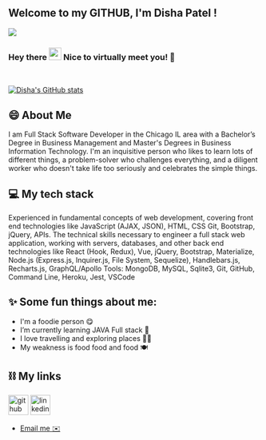## Welcome to my GITHUB, I'm Disha Patel !

![](https://komarev.com/ghpvc/?username=Dishap36&color=green)


### Hey there <img src="https://media.giphy.com/media/hvRJCLFzcasrR4ia7z/giphy.gif" width="25px"> Nice to virtually meet you! 🙂


<br>

[![Disha's GitHub stats](https://github-readme-stats.vercel.app/api?username=Dishap36&count_private=true&hide=stars&theme=highcontrast)](https://github.com/anuraghazra/github-readme-stats)

## 😄 About Me

I am Full Stack Software Developer in the Chicago IL area with a Bachelor’s Degree in Business Management and Master's Degrees in Business Information Technology. I'm an inquisitive person who likes to learn lots of different things, a problem-solver who challenges everything, and a diligent worker who doesn't take life too seriously and celebrates the simple things.

## 💻 My tech stack<br>

Experienced in fundamental concepts of web development, covering front end technologies like JavaScript (AJAX, JSON), HTML, CSS Git, Bootstrap, jQuery, APIs. The technical skills necessary to engineer a full stack web application, working with servers, databases, and other back end technologies like React (Hook, Redux), Vue, jQuery, Bootstrap, Materialize, Node.js (Express.js, Inquirer.js, File System, Sequelize), Handlebars.js, Recharts.js, GraphQL/Apollo Tools: MongoDB, MySQL, Sqlite3, Git, GitHub, Command Line, Heroku, Jest, VSCode


## ✨ Some fun things about me:

- I'm a foodie person 😋
- I’m currently learning JAVA Full stack 🌱
- I love travelling and exploring places 🚶‍♀️
- My weakness is food food and food 🍽️

## ⛓ My links
[<img src='https://cdn.jsdelivr.net/npm/simple-icons@3.0.1/icons/github.svg' alt='github' height='40'>](https://github.com/Dishap36)  [<img src='https://cdn.jsdelivr.net/npm/simple-icons@3.0.1/icons/linkedin.svg' alt='linkedin' height='40'>](https://www.linkedin.com/in/disha-patel-77866b201/)  

- [Email me ✉️ ](Dishap588@gmail.com)
